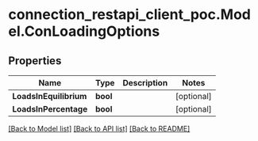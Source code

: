 # connection_restapi_client_poc.Model.ConLoadingOptions

## Properties

Name | Type | Description | Notes
------------ | ------------- | ------------- | -------------
**LoadsInEquilibrium** | **bool** |  | [optional] 
**LoadsInPercentage** | **bool** |  | [optional] 

[[Back to Model list]](../README.md#documentation-for-models) [[Back to API list]](../README.md#documentation-for-api-endpoints) [[Back to README]](../README.md)

